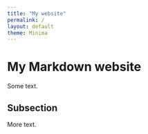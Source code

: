 ```yaml
---
title: "My website"
permalink: /
layout: default
theme: Minima
---
```



# My Markdown website

Some text.

## Subsection

More text.
